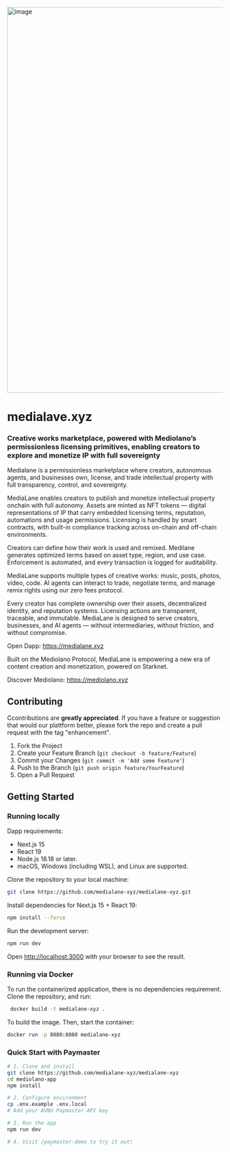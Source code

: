 <img width="1600" height="900" alt="image" src="https://github.com/user-attachments/assets/bb4ce556-109f-42e8-85e6-c90a0feade51" />



# medialave.xyz  

### Creative works marketplace, powered with Mediolano’s permissionless licensing primitives, enabling creators to explore and monetize IP with full sovereignty

Medialane is a permissionless marketplace where creators, autonomous agents, and businesses own, license, and trade intellectual property with full transparency, control, and sovereignty.

MediaLane enables creators to publish and monetize intellectual property onchain with full autonomy. Assets are minted as NFT tokens — digital representations of IP that carry embedded licensing terms, reputation, automations and usage permissions. Licensing is handled by smart contracts, with built-in compliance tracking across on-chain and off-chain environments.

Creators can define how their work is used and remixed. Medilane generates optimized terms based on asset type, region, and use case. Enforcement is automated, and every transaction is logged for auditability.

MediaLane supports multiple types of creative works: music, posts, photos, video, code. AI agents can interact to trade, negotiate terms, and manage remix rights using our zero fees protocol.

Every creator has complete ownership over their assets, decentralized identity, and reputation systems. Licensing actions are transparent, traceable, and immutable. MediaLane is designed to serve creators, businesses, and AI agents — without intermediaries, without friction, and without compromise.

Open Dapp: 
https://medialane.xyz

Built on the Mediolano Protocol, MediaLane is empowering a new era of content creation and monetization, powered on Starknet.

Discover Mediolano:
https://mediolano.xyz




## Contributing

Ccontributions are **greatly appreciated**. If you have a feature or suggestion that would our plattform better, please fork the repo and create a pull request with the tag "enhancement".

1. Fork the Project
2. Create your Feature Branch (`git checkout -b feature/Feature`)
3. Commit your Changes (`git commit -m 'Add some Feature'`)
4. Push to the Branch (`git push origin feature/YourFeature`)
5. Open a Pull Request

## Getting Started


### Running locally

Dapp requirements:
- Next.js 15
- React 19
- Node.js 18.18 or later.
- macOS, Windows (including WSL), and Linux are supported.

Clone the repository to your local machine:

```bash
git clone https://github.com/medialane-xyz/medialane-xyz.git
```
Install dependencies for Next.js 15 + React 19:

```bash
npm install --force
```

Run the development server:

```bash
npm run dev
```

Open [http://localhost:3000](http://localhost:3000) with your browser to see the result.


### Running via Docker

To run the containerized application, there is no dependencies requirement. 
Clone the repository, and run:

```bash
 docker build -t medialane-xyz .     
```

To build the image. Then, start the container:

```bash
docker run -p 8080:8080 medialane-xyz
```

### Quick Start with Paymaster

```bash
# 1. Clone and install
git clone https://github.com/medialane-xyz/medialane-xyz
cd mediolano-app
npm install

# 2. Configure environment
cp .env.example .env.local
# Add your AVNU Paymaster API key

# 3. Run the app
npm run dev

# 4. Visit /paymaster-demo to try it out!
```
